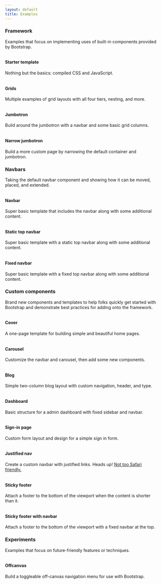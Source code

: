 ```yaml
---
layout: default
title: Examples
---
```


### Framework

Examples that focus on implementing uses of built-in components provided by Bootstrap.

<div class="row bs-examples">
  <div class="col-xs-6 col-md-4">
    <a href="{{ site.baseurl }}examples/starter-template/">
      <img class="img-thumbnail" src="{{ site.baseurl }}examples/screenshots/starter-template.jpg" alt="">
    </a>
    <h4>Starter template</h4>
    <p>Nothing but the basics: compiled CSS and JavaScript.</p>
  </div>
  <div class="col-xs-6 col-md-4">
    <a href="{{ site.baseurl }}examples/grid/">
      <img class="img-thumbnail" src="{{ site.baseurl }}examples/screenshots/grid.jpg" alt="">
    </a>
    <h4>Grids</h4>
    <p>Multiple examples of grid layouts with all four tiers, nesting, and more.</p>
  </div>
  <div class="clearfix visible-xs-block"></div>

  <div class="col-xs-6 col-md-4">
    <a href="{{ site.baseurl }}examples/jumbotron/">
      <img class="img-thumbnail" src="{{ site.baseurl }}examples/screenshots/jumbotron.jpg" alt="">
    </a>
    <h4>Jumbotron</h4>
    <p>Build around the jumbotron with a navbar and some basic grid columns.</p>
  </div>
  <div class="col-xs-6 col-md-4">
    <a href="{{ site.baseurl }}examples/jumbotron-narrow/">
      <img class="img-thumbnail" src="{{ site.baseurl }}examples/screenshots/jumbotron-narrow.jpg" alt="">
    </a>
    <h4>Narrow jumbotron</h4>
    <p>Build a more custom page by narrowing the default container and jumbotron.</p>
  </div>
</div>

### Navbars

Taking the default navbar component and showing how it can be moved, placed, and extended.

<div class="row bs-examples">
  <div class="col-xs-6 col-md-4">
    <a href="{{ site.baseurl }}examples/navbar/">
      <img class="img-thumbnail" src="{{ site.baseurl }}examples/screenshots/navbar.jpg" alt="">
    </a>
    <h4>Navbar</h4>
    <p>Super basic template that includes the navbar along with some additional content.</p>
  </div>
  <div class="col-xs-6 col-md-4">
    <a href="{{ site.baseurl }}examples/navbar-top/">
      <img class="img-thumbnail" src="{{ site.baseurl }}examples/screenshots/navbar-static.jpg" alt="">
    </a>
    <h4>Static top navbar</h4>
    <p>Super basic template with a static top navbar along with some additional content.</p>
  </div>
  <div class="clearfix visible-xs-block"></div>

  <div class="col-xs-6 col-md-4">
    <a href="{{ site.baseurl }}examples/navbar-top-fixed/">
      <img class="img-thumbnail" src="{{ site.baseurl }}examples/screenshots/navbar-fixed.jpg" alt="">
    </a>
    <h4>Fixed navbar</h4>
    <p>Super basic template with a fixed top navbar along with some additional content.</p>
  </div>
</div>

### Custom components

Brand new components and templates to help folks quickly get started with Bootstrap and demonstrate best practices for adding onto the framework.

<div class="row bs-examples">
  <div class="col-xs-6 col-md-4">
    <a href="{{ site.baseurl }}examples/cover/">
      <img class="img-thumbnail" src="{{ site.baseurl }}examples/screenshots/cover.jpg" alt="">
    </a>
    <h4>Cover</h4>
    <p>A one-page template for building simple and beautiful home pages.</p>
  </div>
  <div class="col-xs-6 col-md-4">
    <a href="{{ site.baseurl }}examples/carousel/">
      <img class="img-thumbnail" src="{{ site.baseurl }}examples/screenshots/carousel.jpg" alt="">
    </a>
    <h4>Carousel</h4>
    <p>Customize the navbar and carousel, then add some new components.</p>
  </div>
  <div class="clearfix visible-xs-block"></div>

  <div class="col-xs-6 col-md-4">
    <a href="{{ site.baseurl }}examples/blog/">
      <img class="img-thumbnail" src="{{ site.baseurl }}examples/screenshots/blog.jpg" alt="">
    </a>
    <h4>Blog</h4>
    <p>Simple two-column blog layout with custom navigation, header, and type.</p>
  </div>
  <div class="col-xs-6 col-md-4">
    <a href="{{ site.baseurl }}examples/dashboard/">
      <img class="img-thumbnail" src="{{ site.baseurl }}examples/screenshots/dashboard.jpg" alt="">
    </a>
    <h4>Dashboard</h4>
    <p>Basic structure for a admin dashboard with fixed sidebar and navbar.</p>
  </div>
  <div class="clearfix visible-xs-block"></div>

  <div class="col-xs-6 col-md-4">
    <a href="{{ site.baseurl }}examples/signin/">
      <img class="img-thumbnail" src="{{ site.baseurl }}examples/screenshots/sign-in.jpg" alt="">
    </a>
    <h4>Sign-in page</h4>
    <p>Custom form layout and design for a simple sign in form.</p>
  </div>
  <div class="col-xs-6 col-md-4">
    <a href="{{ site.baseurl }}examples/justified-nav/">
      <img class="img-thumbnail" src="{{ site.baseurl }}examples/screenshots/justified-nav.jpg" alt="">
    </a>
    <h4>Justified nav</h4>
    <p>Create a custom navbar with justified links. Heads up! <a href="{{ site.baseurl }}components/#nav-justified">Not too Safari friendly.</a></p>
  </div>
  <div class="clearfix visible-xs-block"></div>

  <div class="col-xs-6 col-md-4">
    <a href="{{ site.baseurl }}examples/sticky-footer/">
      <img class="img-thumbnail" src="{{ site.baseurl }}examples/screenshots/sticky-footer.jpg" alt="">
    </a>
    <h4>Sticky footer</h4>
    <p>Attach a footer to the bottom of the viewport when the content is shorter than it.</p>
  </div>
  <div class="col-xs-6 col-md-4">
    <a href="{{ site.baseurl }}examples/sticky-footer-navbar/">
      <img class="img-thumbnail" src="{{ site.baseurl }}examples/screenshots/sticky-footer-navbar.jpg" alt="">
    </a>
    <h4>Sticky footer with navbar</h4>
    <p>Attach a footer to the bottom of the viewport with a fixed navbar at the top.</p>
  </div>
</div>

### Experiments

Examples that focus on future-friendly features or techniques.

<div class="row bs-examples">
  <div class="col-xs-6 col-md-4">
    <a href="{{ site.baseurl }}examples/offcanvas/">
      <img class="img-thumbnail" src="{{ site.baseurl }}examples/screenshots/offcanvas.jpg" alt="">
    </a>
    <h4>Offcanvas</h4>
    <p>Build a toggleable off-canvas navigation menu for use with Bootstrap.</p>
  </div>
</div>
